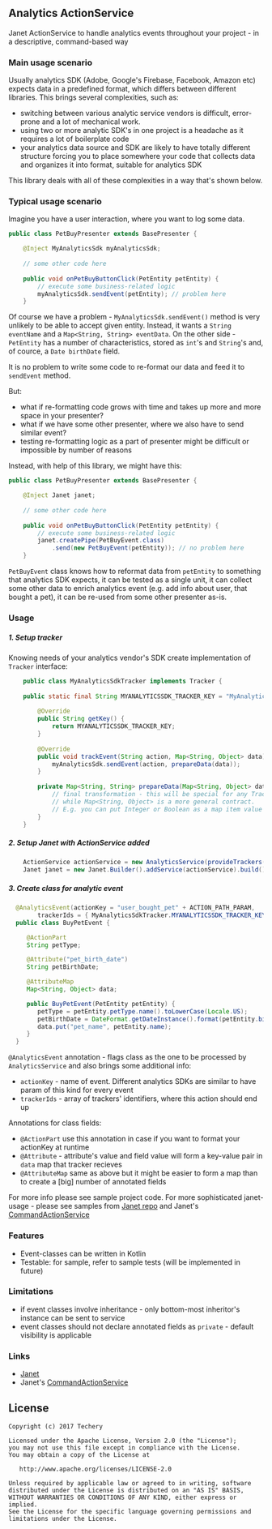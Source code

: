 ## Analytics ActionService

Janet ActionService to handle analytics events throughout your project - in a descriptive, command-based way

### Main usage scenario

Usually analytics SDK (Adobe, Google's Firebase, Facebook, Amazon etc) expects data in a predefined format, which differs between different libraries. This brings several complexities, such as:

 * switching between various analytic service vendors is difficult, error-prone and a lot of mechanical work.
 * using two or more analytic SDK's in one project is a headache as it requires a lot of boilerplate code
 * your analytics data source and SDK are likely to have totally different structure forcing you to place somewhere your code that collects data and organizes it into format, suitable for analytics SDK

This library deals with all of these complexities in a way that's shown below.

### Typical usage scenario

Imagine you have a user interaction, where you want to log some data.

```java
public class PetBuyPresenter extends BasePresenter {

	@Inject MyAnalyticsSdk myAnalyticsSdk;
    
	// some other code here
    
	public void onPetBuyButtonClick(PetEntity petEntity) {
    	// execute some business-related logic
        myAnalyticsSdk.sendEvent(petEntity); // problem here
    }
```

Of course we have a problem - `MyAnalyticsSdk.sendEvent()` method is very unlikely to be able to accept given entity. Instead, it wants a `String eventName` and a `Map<String, String> eventData`. On the other side - `PetEntity` has a number of characteristics, stored as `int`'s and `String`'s and, of cource, a `Date birthDate` field.

It is no problem to write some code to re-format our data and feed it to `sendEvent` method.

But:

 * what if re-formatting code grows with time and takes up more and more space in your presenter?
 * what if we have some other presenter, where we also have to send similar event?
 * testing re-formatting logic as a part of presenter might be difficult or impossible by number of reasons

Instead, with help of this library, we might have this:

```java
public class PetBuyPresenter extends BasePresenter {

	@Inject Janet janet;
    
	// some other code here
    
	public void onPetBuyButtonClick(PetEntity petEntity) {
    	// execute some business-related logic
        janet.createPipe(PetBuyEvent.class)
        	.send(new PetBuyEvent(petEntity)); // no problem here
    }
```
`PetBuyEvent` class knows how to reformat data from `petEntity` to something that analytics SDK expects, it can be tested as a single unit, it can collect some other data to enrich analytics event (e.g. add info about user, that bought a pet), it can be re-used from some other presenter as-is.

### Usage

##### 1. Setup tracker

Knowing needs of your analytics vendor's SDK create implementation of `Tracker` interface:

```java
	public class MyAnalyticsSdkTracker implements Tracker {
    
    public static final String MYANALYTICSSDK_TRACKER_KEY = "MyAnalyticsSdkTrackerKey";
    
    	@Override
        public String getKey() {
        	return MYANALYTICSSDK_TRACKER_KEY;
        }
        
        @Override
        public void trackEvent(String action, Map<String, Object> data) {
        	myAnalyticsSdk.sendEvent(action, prepareData(data));
        }
        
        private Map<String, String> prepareData(Map<String, Object> data) {
        	// final transformation - this will be special for any Tracker implementation
            // while Map<String, Object> is a more general contract.
            // E.g. you can put Integer or Boolean as a map item value
        }
    }
```

##### 2. Setup Janet with ActionService added

```java
	ActionService actionService = new AnalyticsService(provideTrackers());
	Janet janet = new Janet.Builder().addService(actionService).build();
```

##### 3. Create class for analytic event

```java
  @AnalyticsEvent(actionKey = "user_bought_pet" + ACTION_PATH_PARAM,
  		trackerIds = { MyAnalyticsSdkTracker.MYANALYTICSSDK_TRACKER_KEY })
  public class BuyPetEvent {

     @ActionPart
     String petType;

     @Attribute("pet_birth_date")
     String petBirthDate;

     @AttributeMap
     Map<String, Object> data;

     public BuyPetEvent(PetEntity petEntity) {
        petType = petEntity.petType.name().toLowerCase(Locale.US);
        petBirthDate = DateFormat.getDateInstance().format(petEntity.birthDate);
        data.put("pet_name", petEntity.name);
     }
  }
```
`@AnalyticsEvent` annotation - flags class as the one to be processed by `AnalyticsService` and also brings some additional info:

 * `actionKey` - name of event. Different analytics SDKs are similar to have param of this kind for every event
 * `trackerIds` - array of trackers' identifiers, where this action should end up

Annotations for class fields:

 * `@ActionPart` use this annotation in case if you want to format your actionKey at runtime
 * `@Attribute` - attribute's value and field value will form a key-value pair in `data` map that tracker recieves
 * `@AttributeMap` same as above but it might be easier to form a map than to create a [big] number of annotated fields

For more info please see sample project code.
For more sophisticated janet-usage - please see samples from [Janet repo](https://github.com/techery/janet) and Janet's [CommandActionService](https://github.com/techery/janet-command)

### Features

 * Event-classes can be written in Kotlin
 * Testable: for sample, refer to sample tests (will be implemented in future)

### Limitations

 * if event classes involve inheritance - only bottom-most inheritor's instance can be sent to service
 * event classes should not declare annotated fields as `private` - default visibility is applicable

### Links

 * [Janet](https://github.com/techery/janet)
 * Janet's [CommandActionService](https://github.com/techery/janet-command)

## License

    Copyright (c) 2017 Techery

    Licensed under the Apache License, Version 2.0 (the "License");
    you may not use this file except in compliance with the License.
    You may obtain a copy of the License at

       http://www.apache.org/licenses/LICENSE-2.0

    Unless required by applicable law or agreed to in writing, software
    distributed under the License is distributed on an "AS IS" BASIS,
    WITHOUT WARRANTIES OR CONDITIONS OF ANY KIND, either express or implied.
    See the License for the specific language governing permissions and
    limitations under the License.
